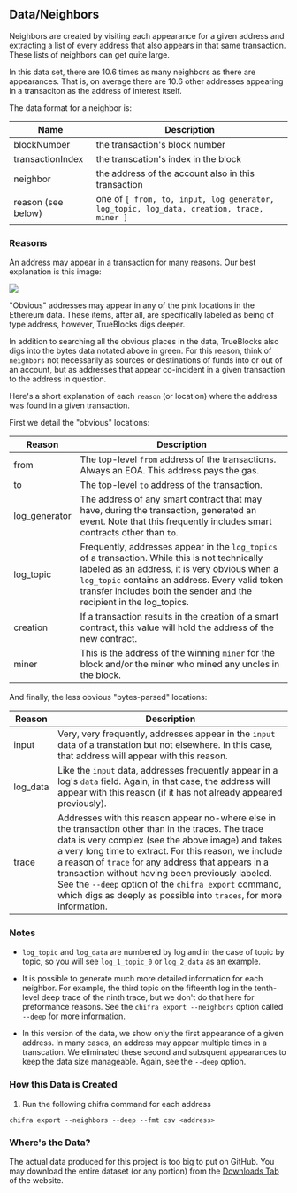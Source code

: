 ## Data/Neighbors

Neighbors are created by visiting each appearance for a given address and extracting a list of every address that also
appears in that same transaction. These lists of neighbors can get quite large.

In this data set, there are 10.6 times as many neighbors as there are appearances. That is, on average there are 10.6 other
addresses appearing in a transaciton as the address of interest itself.

The data format for a neighbor is:

| Name               | Description                                                                              |
| ------------------ | ---------------------------------------------------------------------------------------- |
| blockNumber        | the transaction's block number                                                           |
| transactionIndex   | the transcation's index in the block                                                     |
| neighbor           | the address of the account also in this transaction                                      |
| reason (see below) | one of `[ from, to, input, log_generator, log_topic, log_data, creation, trace, miner ]` |

### Reasons

An address may appear in a transaction for many reasons. Our best explanation is this image:

![](https://trueblocks.io/data-model/data-model-600.png)

"Obvious" addresses may appear in any of the pink locations in the Ethereum data. These items, after all, are specifically labeled as being of type address, however, TrueBlocks digs deeper.

In addition to searching all the obvious places in the data, TrueBlocks also digs into the bytes data notated above in green. For this reason, think of `neighbors` not necessarily as sources or destinations of funds into or out of an account, but as addresses that appear co-incident in a given transaction to the address in question.

Here's a short explanation of each `reason` (or location) where the address was found in a given transaction.

First we detail the "obvious" locations:

| Reason        | Description                                                                                                                                                                                                                                                                 |
| ------------- | --------------------------------------------------------------------------------------------------------------------------------------------------------------------------------------------------------------------------------------------------------------------------- |
| from          | The top-level `from` address of the transactions. Always an EOA. This address pays the gas.                                                                                                                                                                                 |
| to            | The top-level `to` address of the transaction.                                                                                                                                                                                                                              |
| log_generator | The address of any smart contract that may have, during the transaction, generated an event. Note that this frequently includes smart contracts other than `to`.                                                                                                            |
| log_topic     | Frequently, addresses appear in the `log_topics` of a transaction. While this is not technically labeled as an address, it is very obvious when a `log_topic` contains an address. Every valid token transfer includes both the sender and the recipient in the log_topics. |
| creation      | If a transaction results in the creation of a smart contract, this value will hold the address of the new contract.                                                                                                                                                         |
| miner         | This is the address of the winning `miner` for the block and/or the miner who mined any uncles in the block.                                                                                                                                                                |

And finally, the less obvious "bytes-parsed" locations:

| Reason   | Description                                                                                                                                                                                                                                                                                                                                                                                                                                                  |
| -------- | ------------------------------------------------------------------------------------------------------------------------------------------------------------------------------------------------------------------------------------------------------------------------------------------------------------------------------------------------------------------------------------------------------------------------------------------------------------ |
| input    | Very, very frequently, addresses appear in the `input` data of a transtation but not elsewhere. In this case, that address will appear with this reason.                                                                                                                                                                                                                                                                                                     |
| log_data | Like the `input` data, addresses frequently appear in a log's `data` field. Again, in that case, the address will appear with this reason (if it has not already appeared previously).                                                                                                                                                                                                                                                                       |
| trace    | Addresses with this reason appear no-where else in the transaction other than in the traces. The trace data is very complex (see the above image) and takes a very long time to extract. For this reason, we include a reason of `trace` for any address that appears in a transaction without having been previously labeled. See the `--deep` option of the `chifra export` command, which digs as deeply as possible into `traces`, for more information. |

### Notes

- `log_topic` and `log_data` are numbered by log and in the case of topic by topic, so you will see `log_1_topic_0` or `log_2_data` as an example.

- It is possible to generate much more detailed information for each neighbor. For example, the third topic on the fifteenth log in the tenth-level deep trace of the ninth trace, but we don't do that here for preformance reasons. See the `chifra export --neighbors` option called `--deep` for more information.

- In this version of the data, we show only the first appearance of a given address. In many cases, an address may appear multiple times in a transcation. We eliminated these second and subsquent appearances to keep the data size manageable. Again, see the `--deep` option.


### How this Data is Created

1. Run the following chifra command for each address

```
chifra export --neighbors --deep --fmt csv <address>
```

### Where's the Data?

The actual data produced for this project is too big to put on GitHub. You may download the entire dataset (or any portion) from the [Downloads Tab](https://tokenomics.io/gitcoin) of the website.